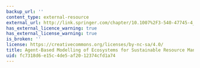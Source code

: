 ```yaml
---
backup_url: ''
content_type: external-resource
external_url: http://link.springer.com/chapter/10.1007%2F3-540-47745-4_18
has_external_licence_warning: true
has_external_license_warning: true
is_broken: ''
license: https://creativecommons.org/licenses/by-nc-sa/4.0/
title: Agent-Based Modelling of Ecosystems for Sustainable Resource Management
uid: fc7318d6-e15c-4de5-af20-12374cfd1a74
---
```

